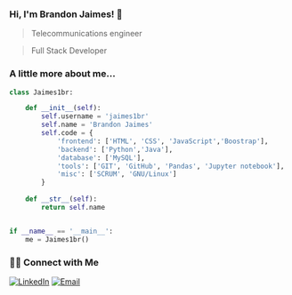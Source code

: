 ### Hi, I'm Brandon Jaimes! 👋

> Telecommunications engineer

> Full Stack Developer  
 
 ### A little more about me... 
 
```python
class Jaimes1br:

    def __init__(self):
        self.username = 'jaimes1br'
        self.name = 'Brandon Jaimes'
        self.code = {
            'frontend': ['HTML', 'CSS', 'JavaScript','Boostrap'],
            'backend': ['Python','Java'],
            'database': ['MySQL'],
            'tools': ['GIT', 'GitHub', 'Pandas', 'Jupyter notebook'],
            'misc': ['SCRUM', 'GNU/Linux']
        }
      
    def __str__(self):
        return self.name


if __name__ == '__main__':
    me = Jaimes1br()


```


### 🤝🏻 Connect with Me </h3>

<p align="center">

<a href="https://www.linkedin.com/in/jaimes1br/" target="_blank"><img alt="LinkedIn" src="https://img.shields.io/badge/LinkedIn-@jaimes1br-green?style=flat&logo=linkedin"></a>
<a href="mailto:jaimes1br@gmail.com"><img alt="Email" src="https://img.shields.io/badge/Email-jaimes1br@gmail.com-green?style=flat&logo=gmail"></a>
</p>


